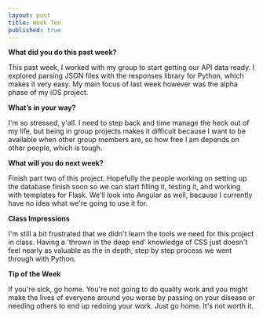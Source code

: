 ```yaml
---
layout: post
title: Week Ten
published: true
---
```

**What did you do this past week?**

This past week, I worked with my group to start getting our API data ready. I explored parsing JSON files with the responses library for Python, which makes it very easy. My main focus of last week however was the alpha phase of my iOS project.

**What’s in your way?**

I'm so stressed, y'all. I need to step back and time manage the heck out of my life, but being in group projects makes it difficult because I want to be available when other group members are, so how free I am depends on other people, which is tough. 

**What will you do next week?**

Finish part two of this project. Hopefully the people working on setting up the database finish soon so we can start filling it, testing it, and working with templates for Flask. We'll look into Angular as well, because I currently have no idea what we're going to use it for.

**Class Impressions**

I'm still a bit frustrated that we didn't learn the tools we need for this project in class. Having a 'thrown in the deep end' knowledge of CSS just doesn't feel nearly as valuable as the in depth, step by step process we went through with Python.

**Tip of the Week**

If you're sick, go home. You're not going to do quality work and you might make the lives of everyone around you worse by passing on your disease or needing others to end up redoing your work. Just go home. It's not worth it.
